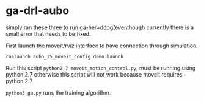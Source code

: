 # ga-drl-aubo


simply ran these three to run ga-her+ddpg(eventhough currently there is a small error that needs to be fixed. 

First launch the moveit/rviz interface to have connection through simulation. 
```
roslaunch aubo_i5_moveit_config demo.launch
```

Run this script `python2.7 moveit_motion_control.py`, must be running using python 2.7 otherwise this script will not work because moveit requires python 2.7

`python3 ga.py` runs the training algorithm. 
